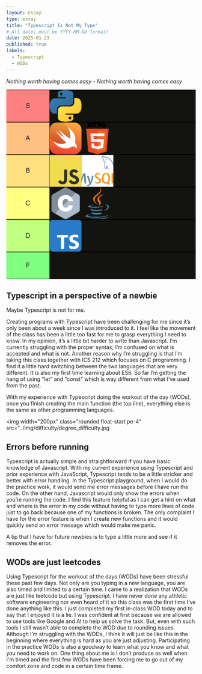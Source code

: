 ```yaml
---
layout: essay
type: essay
title: "Typescript Is Not My Type"
# All dates must be YYYY-MM-DD format!
date: 2025-01-23
published: true
labels:
  - Typescript
  - WODs
---
```



*Nothing worth having comes easy - Nothing worth having comes easy*

![image alt](https://github.com/dominic-isaac-molina/dominic-isaac-molina.github.io/blob/d0bea6e9bd034e5cae7e6174ef2cc4174fe96c92/img/Teirlists.png?raw=true)

## Typescript in a perspective of a newbie

Maybe Typescript is not for me. 

Creating programs with Typescript have been challenging for me since it’s only been about a week since I was introduced to it. I feel like the movement of the class has been a little too fast for me to grasp everything I need to know. In my opinion, it’s a little bit harder to write than Javascript. I’m currently struggling with the proper syntax; I’m confused on what is accepted and what is not. Another reason why I’m struggling is that I’m taking this class together with ICS 212 which focuses on C programming. I find it a little hard switching between the two languages that are very different. It is also my first time learning about ES6. So far I’m getting the hang of using “let” and “const” which is way different from what I’ve used from the past. 

With my experience with Typescript doing the workout of the day (WODs), once you finish creating the main function (the top line), everything else is the same as other programming languages. 

<img width="200px" class="rounded float-start pe-4" src="../img/difficulty/degree_difficulty.jpg 
## Errors before running

Typescript is actually simple and straightforward if you have basic knowledge of Javascript. With my current experience using Typescript and prior experience with JavaScript, Typescript tends to be a little stricker and better with error handling. In the Typescript playground, when I would do the practice work, it would send me error messages before I have run the code. On the other hand, Javascript would only show the errors when you’re running the code. I find this feature helpful as I can get a hint on what and where is the error in my code without having to type more lines of code just to go back because one of my functions is broken. The only complaint I have for the error feature is when I create new functions and it would quickly send an error message which would make me panic.

A tip that I have for future newbies is to type a little more and see if it removes the error. 

## WODs are just leetcodes

Using Typescript for the workout of the days (WODs) have been stressful these past few days. Not only are you typing in a new language, you are also timed and limited to a certain time. I came to a realization that WODs are just like leetcode but using Typescript. I have never done any athletic software engineering nor even heard of it so this class was the first time I’ve done anything like this. I just completed my first in-class WOD today and to say that I enjoyed it is a lie. I was confident at first because we are allowed to use tools like Google and AI to help us solve the task. But, even with such tools I still wasn’t able to complete the WOD due to rounding issues. Although I’m struggling with the WODs, I think it will just be like this in the beginning where everything is hard as you are just adjusting. Participating in the practice WODs is also a goodway to learn what you know and what you need to work on. One thing about me is I don’t produce as well when I'm timed and the first few WODs have been forcing me to go out of my comfort zone and code in a certain time frame. 
